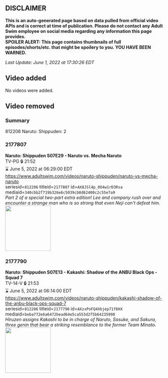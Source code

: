 ## DISCLAIMER
**This is an auto-generated page based on data pulled from official video APIs and is correct at time of publication. Please do not contact any Adult Swim employee on social media regarding any information this page provides.**  
**SPOILER ALERT: This page contains thumbnails of full episodes/shorts/etc. that might be spoilery to you. YOU HAVE BEEN WARNED.**  

_Last Update: June 1, 2022 at 17:30:26 EDT_
## Video added
No videos were added.  
## Video removed
### Summary
812206 Naruto: Shippuden: 2  
### 2177807
**Naruto: Shippuden S07E29 - Naruto vs. Mecha Naruto**  
TV-PG 🔒 21:52  
⌛ June 5, 2022 at 06:29:00 EDT  
https://www.adultswim.com/videos/naruto-shippuden/naruto-vs-mecha-naruto  
seriesid=`812206` titleid=`2177807` id=`AX8JSl4p_0O4w1rD3Rsa` mediaid=`340cbb2f719b326e6c5039cb8d62400c2c55e7a9`  
_Part 2 of a special two-part extra edition!  Lee and company rush over and encounter a strange man who is so strong that even Neji can't defeat him._  
<a href="https://media.cdn.adultswim.com/uploads/20220217/thumbnails/2_222171625572-NarutoShippuden_377_NarutoVsMechaNaruto.png"><img src="https://media.cdn.adultswim.com/uploads/20220217/thumbnails/2_222171625572-NarutoShippuden_377_NarutoVsMechaNaruto.png" height="144px" /></a>
### 2177790
**Naruto: Shippuden S07E13 - Kakashi: Shadow of the ANBU Black Ops - Squad 7**  
TV-14-V 🔒 21:53  
⌛ June 5, 2022 at 06:14:00 EDT  
https://www.adultswim.com/videos/naruto-shippuden/kakashi-shadow-of-the-anbu-black-ops-squad-7  
seriesid=`812206` titleid=`2177790` id=`AXzxPoFQ4Xbjep71f6HX` mediaid=`beba772e6a6472bead64e5ca553d2f5b64235998`  
_Hiruzen assigns Kakashi to be in charge of Naruto, Sasuke, and Sakura, three genin that bear a striking resemblance to the former Team Minato._  
<a href="https://media.cdn.adultswim.com/uploads/20211108/thumbnails/2_211181525178-NarutoShippuden_361_KakashiShadowOfTheANBUBlackOpsSquad7.png"><img src="https://media.cdn.adultswim.com/uploads/20211108/thumbnails/2_211181525178-NarutoShippuden_361_KakashiShadowOfTheANBUBlackOpsSquad7.png" height="144px" /></a>

